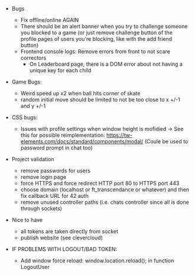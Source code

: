 - Bugs

  - Fix offline/online AGAIN
  - There should be an alert banner when you try to challenge someone you blocked to a game (or just remove challenge button of the profile pages of users you're blocking, like with the add friend button)
  - Frontend console logs: Remove errors from front to not scare correctors
    - On Leaderboard page, there is a DOM error about not having a unique key for each child

- Game Bugs:

  - Weird speed up x2 when ball hits corner of skate
  - random initial move should be limited to not be too close to x +/-1 and y +/-1

- CSS bugs:

  - Issues with profile settings when window height is mofidied -> See this for possible reimplementation: https://tw-elements.com/docs/standard/components/modal/ (Coule be used to password prompt in chat too)

- Project validation

  - remove passwords for users
  - remove login page
  - force HTTPS and force redirect HTTP port 80 to HTTPS port 443
  - choose domain (localhost or ft_transcendance or whatever) and then fix callback URL for 42 auth
  - remove unused controller paths (i.e. chats controller since all is done through sockets)

- Nice to have

  - all tokens are taken directly from socket
  - publish website (see clevercloud)

- IF PROBLEMS WITH LOGOUT/BAD TOKEN:
  - Add window force reload: window.location.reload(); in function LogoutUser
